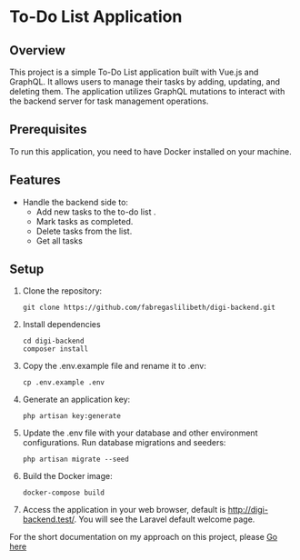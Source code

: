 # To-Do List Application

## Overview

This project is a simple To-Do List application built with Vue.js and GraphQL. It allows users to manage their tasks by adding, updating, and deleting them. The application utilizes GraphQL mutations to interact with the backend server for task management operations.

## Prerequisites
To run this application, you need to have Docker installed on your machine.

## Features

- Handle the backend side to: 
  - Add new tasks to the to-do list . 
  - Mark tasks as completed.
  - Delete tasks from the list.
  - Get all tasks

## Setup

1. Clone the repository:

   ```
   git clone https://github.com/fabregaslilibeth/digi-backend.git
   ```

2. Install dependencies
    ```
    cd digi-backend
    composer install
    ```

3. Copy the .env.example file and rename it to .env:
    ```
    cp .env.example .env
    ```

4. Generate an application key:

    ```
    php artisan key:generate
    ```

5. Update the .env file with your database and other environment configurations.
  Run database migrations and seeders:

    ```
    php artisan migrate --seed
    ```

6. Build the Docker image:
    ```
    docker-compose build
    ```

7. Access the application in your web browser, default is http://digi-backend.test/. You will see the Laravel default welcome page.



For the short documentation on my approach on this project, please [Go here](https://docs.google.com/document/d/1SEbf4IcNomcF6AKVGtjHm45EF1wlcSUljMNwlClhN5g/edit)

